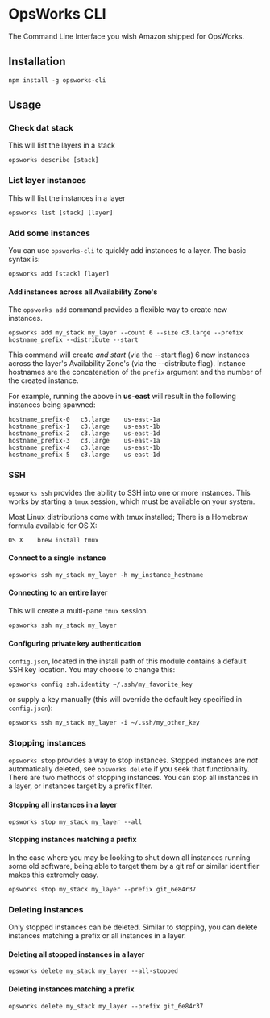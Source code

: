 # OpsWorks CLI

The Command Line Interface you wish Amazon shipped for OpsWorks.

## Installation

	npm install -g opsworks-cli

## Usage

### Check dat stack

This will list the layers in a stack

	opsworks describe [stack]

### List layer instances

This will list the instances in a layer

	opsworks list [stack] [layer]

### Add  some instances

You can use `opsworks-cli` to quickly add instances to a layer.  The basic syntax is:

	opsworks add [stack] [layer]

#### Add instances across all Availability Zone's

The `opsworks add` command provides a flexible way to create new instances.

	opsworks add my_stack my_layer --count 6 --size c3.large --prefix hostname_prefix --distribute --start

This command will create *and start* (via the --start flag) 6 new instances across the layer's Availability Zone's (via the --distribute flag).
Instance hostnames are the concatenation of the `prefix` argument and the number of the created instance.

For example, running the above in **us-east** will result in the following instances being spawned:

	hostname_prefix-0	c3.large	us-east-1a
	hostname_prefix-1	c3.large	us-east-1b
	hostname_prefix-2	c3.large	us-east-1d
	hostname_prefix-3	c3.large	us-east-1a
	hostname_prefix-4	c3.large	us-east-1b
	hostname_prefix-5	c3.large	us-east-1d

### SSH

`opsworks ssh` provides the ability to SSH into one or more instances.  This works by starting a `tmux` session, which must be available on your system.

Most Linux distributions come with tmux installed; There is a Homebrew formula available for OS X:

	OS X	brew install tmux

#### Connect to a single instance

	opsworks ssh my_stack my_layer -h my_instance_hostname

#### Connecting to an entire layer

This will create a multi-pane `tmux` session.

	opsworks ssh my_stack my_layer

#### Configuring private key authentication

`config.json`, located in the install path of this module contains a default SSH key location. You may choose to change this:

	opsworks config ssh.identity ~/.ssh/my_favorite_key

or supply a key manually (this will override the default key specified in `config.json`):

	opsworks ssh my_stack my_layer -i ~/.ssh/my_other_key


### Stopping instances

`opsworks stop` provides a way to stop instances.  Stopped instances are *not* automatically deleted, see `opsworks delete` if you seek that functionality.
There are two methods of stopping instances.  You can stop all instances in a layer, or instances target by a prefix filter.

#### Stopping all instances in a layer

	opsworks stop my_stack my_layer --all

#### Stopping instances matching a prefix

In the case where you may be looking to shut down all instances running some old software, being able to target them by a git ref or similar identifier makes this extremely easy.

	opsworks stop my_stack my_layer --prefix git_6e84r37

### Deleting instances

Only stopped instances can be deleted.  Similar to stopping, you can delete instances matching a prefix or all instances in a layer.

#### Deleting all stopped instances in a layer

	opsworks delete my_stack my_layer --all-stopped

#### Deleting instances matching a prefix

	opsworks delete my_stack my_layer --prefix git_6e84r37